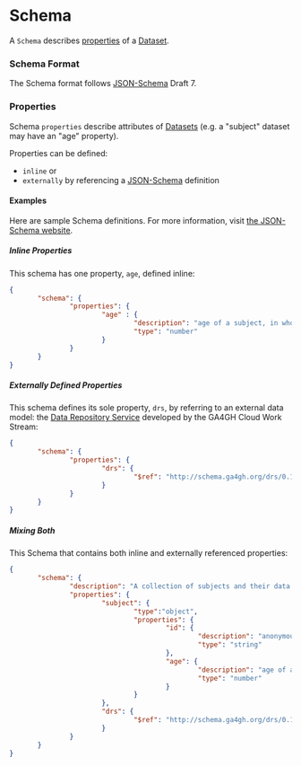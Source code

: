 # Schema

A `Schema` describes [properties](#properties) of a [Dataset](DATASET.md).

### Schema Format

The Schema format follows [JSON-Schema](https://json-schema.org/) Draft 7.

### Properties

Schema `properties` describe attributes of [Datasets](DATASET.md) (e.g. a "subject" dataset may have an "age" property).

Properties can be defined:

- `inline` or 
- `externally` by referencing a [JSON-Schema](https://json-schema.org/) definition

#### Examples

Here are sample Schema definitions. For more information, visit [the JSON-Schema website](https://json-schema.org/).

##### Inline Properties

This schema has one property, `age`, defined inline:

```json
{
       "schema": {
               "properties": {
                       "age" : {
                               "description": "age of a subject, in whole years",
                               "type": "number"
                       }
               }
       }
}
```

##### Externally Defined Properties

This schema defines its sole property, `drs`, by referring to an external data model: the [Data Repository Service](https://github.com/ga4gh/data-repository-service-schemas) developed by the GA4GH Cloud Work Stream:

```json
{
       "schema": {
               "properties": {
                       "drs": {
                               "$ref": "http://schema.ga4gh.org/drs/0.1.0#/definitions/Object"
                       }
               }
       }
}
```

##### Mixing Both

This Schema that contains both inline and externally referenced properties:


```json
{
       "schema": {
               "description": "A collection of subjects and their data objects",
               "properties": {
                       "subject": {
                               "type":"object",
                               "properties": {
                                       "id": {
                                               "description": "anonymous identifier of a subject",
                                               "type": "string"
                                       },
                                       "age": {
                                               "description": "age of a subject, in whole years",
                                               "type": "number"
                                       }
                               }
                       },
                       "drs": {
                               "$ref": "http://schema.ga4gh.org/drs/0.1.0#/definitions/Object"
                       }
               }
       }
}
```
